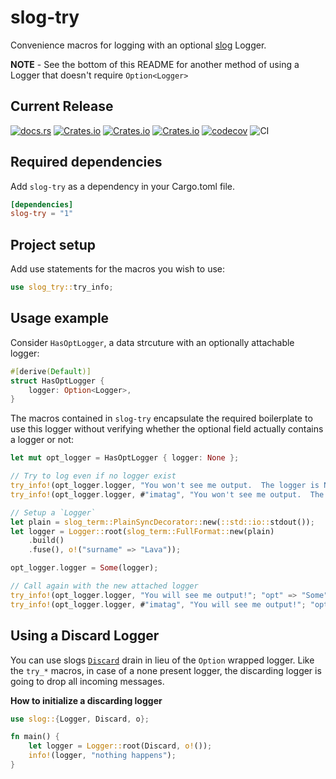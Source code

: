 # slog-try
Convenience macros for logging with an optional [slog](https://github.com/slog-rs/slog) Logger.

**NOTE** - See the bottom of this README for another method of using a Logger that doesn't require `Option<Logger>`

## Current Release
[![docs.rs](https://docs.rs/slog-try/badge.svg)](https://docs.rs/slog-try)
[![Crates.io](https://img.shields.io/crates/v/slog-try.svg)](https://crates.io/crates/slog-try)
[![Crates.io](https://img.shields.io/crates/l/slog-try.svg)](https://crates.io/crates/slog-try)
[![Crates.io](https://img.shields.io/crates/d/slog-try.svg)](https://crates.io/crates/slog-try)
[![codecov](https://codecov.io/gh/rustyhorde/slog-try/branch/master/graph/badge.svg?token=cBXro7o2UN)](https://codecov.io/gh/rustyhorde/slog-try)
![CI](https://github.com/rustyhorde/slog-try/actions/workflows/main.yml/badge.svg)

## Required dependencies
Add `slog-try` as a dependency in your Cargo.toml file.

```toml
[dependencies]
slog-try = "1"
```

## Project setup
Add use statements for the macros you wish to use:

```rust
use slog_try::try_info;
```

## Usage example

Consider `HasOptLogger`, a data strcuture with an optionally attachable logger:

```rust
#[derive(Default)]
struct HasOptLogger {
    logger: Option<Logger>,
}
```

The macros contained in `slog-try` encapsulate the required boilerplate to use this logger without verifying whether the optional field actually contains a logger or not:

```rust
let mut opt_logger = HasOptLogger { logger: None };

// Try to log even if no logger exist
try_info!(opt_logger.logger, "You won't see me output.  The logger is None."; "opt" => "None");
try_info!(opt_logger.logger, #"imatag", "You won't see me output.  The logger is None."; "opt" => "None");

// Setup a `Logger`
let plain = slog_term::PlainSyncDecorator::new(::std::io::stdout());
let logger = Logger::root(slog_term::FullFormat::new(plain)
    .build()
    .fuse(), o!("surname" => "Lava"));

opt_logger.logger = Some(logger);

// Call again with the new attached logger
try_info!(opt_logger.logger, "You will see me output!"; "opt" => "Some");
try_info!(opt_logger.logger, #"imatag", "You will see me output!"; "opt" => "Some");
```

## Using a Discard Logger
You can use slogs [`Discard`](https://docs.rs/slog/2.5.1/slog/struct.Discard.html) drain in lieu of the `Option` wrapped logger. Like the `try_*` macros, in case of a none present logger, the discarding logger is going to drop all incoming messages.

**How to initialize a discarding logger**
```rust
use slog::{Logger, Discard, o};

fn main() {
    let logger = Logger::root(Discard, o!());
    info!(logger, "nothing happens");
}
```

